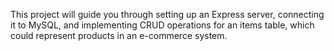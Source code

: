 This project will guide you through setting up an Express server, connecting it to MySQL, and implementing CRUD operations for an items table, which could represent products in an e-commerce system.
